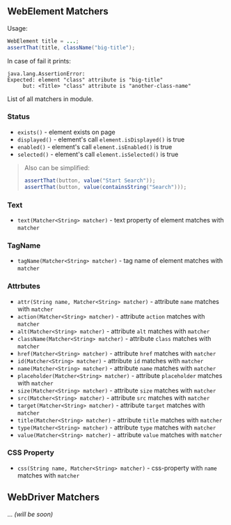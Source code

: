 ## WebElement Matchers

Usage:

```java
WebElement title = ...;
assertThat(title, className("big-title");
```
In case of fail it prints:
```
java.lang.AssertionError:
Expected: element "class" attribute is "big-title"
     but: <Title> "class" attribute is "another-class-name"
```

List of all matchers in module.

### Status
* `exists()` - element exists on page
* `displayed()` - element's call `element.isDisplayed()` is true
* `enabled()` - element's call `element.isEnabled()` is true
* `selected()` - element's call `element.isSelected()` is true

> Also can be simplified:
> ```java
> assertThat(button, value("Start Search"));
> assertThat(button, value(containsString("Search")));
> ```

### Text
* `text(Matcher<String> matcher)` - text property of element matches with `matcher`

### TagName
* `tagName(Matcher<String> matcher)` - tag name of element matches with `matcher`

### Attrbutes
* `attr(String name, Matcher<String> matcher)` - attribute `name` matches with `matcher`
* `action(Matcher<String> matcher)` - attribute `action` matches with `matcher`
* `alt(Matcher<String> matcher)` - attribute `alt` matches with `matcher`
* `className(Matcher<String> matcher)` - attribute `class` matches with `matcher`
* `href(Matcher<String> matcher)` - attribute `href` matches with `matcher`
* `id(Matcher<String> matcher)` - attribute `id` matches with `matcher`
* `name(Matcher<String> matcher)` - attribute `name` matches with `matcher`
* `placeholder(Matcher<String> matcher)` - attribute `placeholder` matches with `matcher`
* `size(Matcher<String> matcher)` - attribute `size` matches with `matcher`
* `src(Matcher<String> matcher)` - attribute `src` matches with `matcher`
* `target(Matcher<String> matcher)` - attribute `target` matches with `matcher`
* `title(Matcher<String> matcher)` - attribute `title` matches with `matcher`
* `type(Matcher<String> matcher)` - attribute `type` matches with `matcher`
* `value(Matcher<String> matcher)` - attribute `value` matches with `matcher`

### CSS Property
* `css(String name, Matcher<String> matcher)` - css-property with `name` matches with `matcher`

## WebDriver Matchers

... *(will be soon)*
